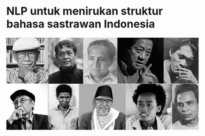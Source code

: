 <h1>NLP untuk menirukan struktur bahasa sastrawan Indonesia</h1>

![Sastrawan Indonesia](/gambar/Sastrawan-Indonesia.png)

